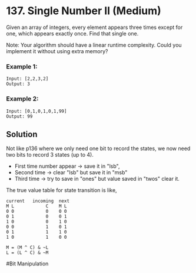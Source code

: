 # 137. Single Number II (Medium)

Given an array of integers, every element appears three times except for one, which appears exactly once. Find that single one.

Note:
Your algorithm should have a linear runtime complexity. Could you implement it without using extra memory?

### Example 1:
```
Input: [2,2,3,2]
Output: 3
```

### Example 2:
```
Input: [0,1,0,1,0,1,99]
Output: 99
```

## Solution
Not like p136 where we only need one bit to record the states, we now need two bits to record 3 states (up to 4).

- First time number appear -> save it in "lsb", 
- Second time -> clear "lsb" but save it in "msb"
- Third time -> try to save in "ones" but value saved in "twos" clear it.

The true value table for state transition is like,
```
current   incoming  next
M L            C    M L
0 0            0    0 0
0 1            0    0 1
1 0            0    1 0
0 0            1    0 1
0 1            1    1 0
1 0            1    0 0

M = (M ^ C) & ~L
L = (L ^ C) & ~M
```

#Bit Manipulation
